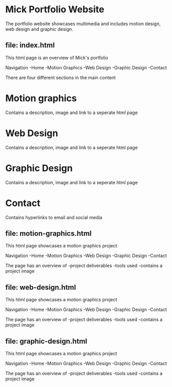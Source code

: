 # Mick Portfolio Website

The portfolio website showcases multimedia and includes motion design, web design and graphic design.

## file: index.html

This html page is an overview of Mick's portfolio

Navigation
-Home
-Motion Graphics
-Web Design
-Graphic Design
-Contact

There are four different sections in the main content

# Motion graphics
Contains a description, image and link to a seperate html page

# Web Design
Contains a description, image and link to a seperate html page

# Graphic Design
Contains a description, image and link to a seperate html page

# Contact
Contains hyperlinks to email and social media


## file: motion-graphics.html

This html page showcases a motion graphics project

Navigation
-Home
-Motion Graphics
-Web Design
-Graphic Design
-Contact

The page has an overview of 
-project deliverables 
-tools used
-contains a project image

## file: web-design.html

This html page showcases a motion graphics project

Navigation
-Home
-Motion Graphics
-Web Design
-Graphic Design
-Contact

The page has an overview of 
-project deliverables 
-tools used
-contains a project image

## file: graphic-design.html

This html page showcases a motion graphics project

Navigation
-Home
-Motion Graphics
-Web Design
-Graphic Design
-Contact

The page has an overview of 
-project deliverables 
-tools used
-contains a project image